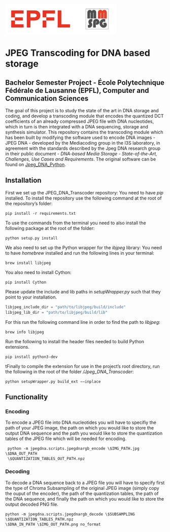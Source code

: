 <p float="left">
<img src="./img/logos/logos.png" width="350">
</p>

# JPEG Transcoding for DNA based storage 
## Bachelor Semester Project - École Polytechnique Fédérale de Lausanne (EPFL), Computer and Communication Sciences

The goal of this project is to study the state of the art in DNA storage and coding, and develop a transcoding module that encodes the quantized DCT coefficients of an already compressed JPEG file with DNA nucleotides, which in turn is then integrated with a DNA sequencing, storage and synthesis simulator. 
This repository contains the transcoding module which has been built by modifying the software used to encode DNA images - JPEG DNA - developed by the Mediacoding group in the I3S laboratory, in agreement with the standards described by the Jpeg DNA research group in their public document - *DNA-based Media Storage - State-of-the-Art, Challenges, Use Cases and Requirements*. The original software can be found on [Jpeg_DNA_Python](https://github.com/jpegdna-mediacoding/Jpeg_DNA_Python).

## Installation
First we set up the JPEG_DNA_Transcoder repository:
You need to have *pip* installed.
To install the repository use the following command at the root of the repository’s folder:
```
pip install -r requirements.txt
```
To use the commands from the terminal you need to also install the following package at the root of the folder: 
```
python setup.py install
```
We also need to set up the Python wrapper for the *ibjpeg* library:
You need to have  *homebrew* installed and run the following lines in your terminal:
```
brew install libjpeg
```
You also need to install Cython:
```
pip install Cython
```
Please update the include and lib paths in *setupWrapper.py* such that they point to your installation. 
```python
libjpeg_include_dir = "path/to/libjpeg/build/include"
libjpeg_lib_dir = "path/to/libjpeg/build/lib"
```
For this run the following command line in order to find the path to *libjpeg*:
```
brew info libjpeg
```
Run the following to install the header files needed to build Python extensions.
```
pip install python3-dev
```
tFinally to compile the extension for use in the project’s root directory, run the following in the
root of the folder */Jpeg_DNA_Transcoder*: 
```
python setupWrapper.py build_ext −−inplace
```

## Functionality
### Encoding
To encode a JPEG file into DNA nucleotides you will have to specifiy the path of your JPEG image, the path on which you would like to store the output DNA sequence and the path you would like to store the quantization tables of the JPEG file which will be needed for encoding.
```
 python -m jpegdna.scripts.jpegdnargb_encode \$IMG_PATH.jpg \$DNA_OUT_PATH
 \$QUANTIZATION_TABLES_OUT_PATH.npz
 ```
 
 ### Decoding
To decode a DNA sequence back to a JPEG file you will have to specify first the type of Chroma Subsampling of the original JPEG image (simply copy the ouput of the encoder), the path of the quantization tables, the path of the DNA sequence, and finally the path on which you would like to store the output decoded PNG file.
 ```
 python -m jpegdna.scripts.jpegdnargb_decode \$SUBSAMPLING \$QUANTIZATION_TABLES_PATH.npz
 \$DNA_IN_PATH \$IMG_OUT_PATH.png no_format
  ```